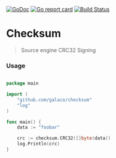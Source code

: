 [![GoDoc](https://godoc.org/github.com/Galaco/checksum?status.svg)](https://godoc.org/github.com/Galaco/checksum)
[![Go report card](https://goreportcard.com/badge/github.com/galaco/checksum)](https://goreportcard.com/badge/github.com/galaco/checksum)
[![Build Status](https://travis-ci.com/Galaco/checksum.svg?branch=master)](https://travis-ci.com/Galaco/checksum)

# Checksum
> Source engine CRC32 Signing

### Usage
```go

package main

import (
    "github.com/galaco/checksum"
    "log"
)

func main() {
    data := "foobar"

    crc := checksum.CRC32([]byte(data))
    log.Println(crc)
}
```
